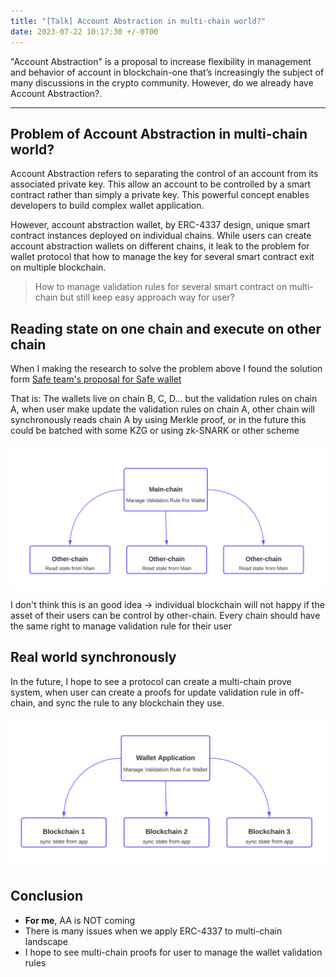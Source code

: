 ```yaml
---
title: "[Talk] Account Abstraction in multi-chain world?"
date: 2023-07-22 10:17:30 +/-0700
---
```


"Account Abstraction" is a proposal to increase flexibility in management and behavior of account in blockchain-one that’s increasingly the subject of many discussions in the crypto community. However, do we already have Account Abstraction?.

---

## Problem of Account Abstraction in multi-chain world?
Account Abstraction refers to separating the control of an account from its associated private key. This allow an account to be controlled by a smart contract rather than simply a private key. This powerful concept enables developers to build complex wallet application.

However, account abstraction wallet, by ERC-4337 design, unique smart contract instances deployed on individual chains. While users can create account abstraction wallets on different chains, it leak to the problem for wallet protocol that how to manage the key for several smart contract exit on multiple blockchain.

> How to manage validation rules for several smart contract on multi-chain but still keep easy approach way for user?

## Reading state on one chain and execute on other chain
When I making the research to solve the problem above I found the solution form [Safe team's proposal for Safe wallet](https://forum.safe.global/t/how-can-a-safe-hold-asset-on-multiple-chains/2242)

That is: The wallets live on chain B, C, D... but the validation rules on chain A, when user make update the validation rules on chain A, other chain will synchronously reads chain A by using Merkle proof, or in the future this could be batched with some KZG or using zk-SNARK or other scheme

![Current solution for account abstraction in multi-chain](/images/aa-multichain-cs.png)

I don't think this is an good idea -> individual blockchain will not happy if the asset of their users can be control by other-chain. Every chain should have the same right to manage validation rule for their user

## Real world synchronously
In the future, I hope to see a protocol can create a multi-chain prove system, when user can create a proofs for update validation rule in off-chain, and sync the rule to any blockchain they use.

![Multi-chain prove system](/images/aa-multi-chain-sol.png)

## Conclusion
- <b>For me</b>, AA is NOT coming
- There is many issues when we apply ERC-4337 to multi-chain landscape
- I hope to see multi-chain proofs for user to manage the wallet validation rules
